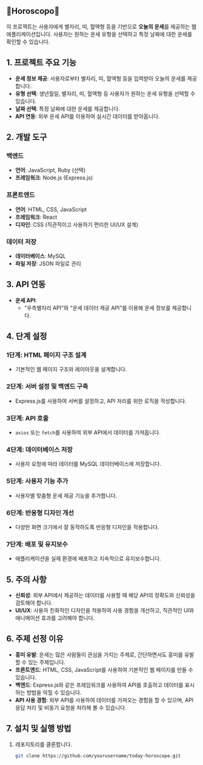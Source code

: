 ## 🌟Horoscopo🌟

이 프로젝트는 사용자에게 별자리, 띠, 혈액형 등을 기반으로 **오늘의 운세**를 제공하는 웹 애플리케이션입니다. 사용자는 원하는 운세 유형을 선택하고 특정 날짜에 대한 운세를 확인할 수 있습니다.

## 1. 프로젝트 주요 기능

- **운세 정보 제공**: 사용자로부터 별자리, 띠, 혈액형 등을 입력받아 오늘의 운세를 제공합니다.
- **유형 선택**: 생년월일, 별자리, 띠, 혈액형 등 사용자가 원하는 운세 유형을 선택할 수 있습니다.
- **날짜 선택**: 특정 날짜에 대한 운세를 제공합니다.
- **API 연동**: 외부 운세 API를 이용하여 실시간 데이터를 받아옵니다.

## 2. 개발 도구

### 백엔드
- **언어**: JavaScript, Ruby (선택)
- **프레임워크**: Node.js (Express.js)

### 프론트엔드
- **언어**: HTML, CSS, JavaScript
- **프레임워크**: React
- **디자인**: CSS (직관적이고 사용하기 편리한 UI/UX 설계)

### 데이터 저장
- **데이터베이스**: MySQL
- **파일 저장**: JSON 파일로 관리

## 3. API 연동

- **운세 API**: 
  - "우측별자리 API"와 "운세 데이터 제공 API"를 이용해 운세 정보를 제공합니다.
  
## 4. 단계 설정

### 1단계: HTML 페이지 구조 설계
- 기본적인 웹 페이지 구조와 레이아웃을 설계합니다.

### 2단계: 서버 설정 및 백엔드 구축
- Express.js를 사용하여 서버를 설정하고, API 처리를 위한 로직을 작성합니다.

### 3단계: API 호출
- `axios` 또는 `fetch`를 사용하여 외부 API에서 데이터를 가져옵니다.

### 4단계: 데이터베이스 저장
- 사용자 요청에 따라 데이터를 MySQL 데이터베이스에 저장합니다.

### 5단계: 사용자 기능 추가
- 사용자별 맞춤형 운세 제공 기능을 추가합니다.

### 6단계: 반응형 디자인 개선
- 다양한 화면 크기에서 잘 동작하도록 반응형 디자인을 적용합니다.

### 7단계: 배포 및 유지보수
- 애플리케이션을 실제 환경에 배포하고 지속적으로 유지보수합니다.

## 5. 주의 사항

- **신뢰성**: 외부 API에서 제공하는 데이터를 사용할 때 해당 API의 정확도와 신뢰성을 검토해야 합니다.
- **UI/UX**: 사용자 친화적인 디자인을 적용하여 사용 경험을 개선하고, 직관적인 UI와 애니메이션 효과를 고려해야 합니다.

## 6. 주제 선정 이유

- **흥미 유발**: 운세는 많은 사람들이 관심을 가지는 주제로, 간단하면서도 흥미를 유발할 수 있는 주제입니다.
- **프론트엔드**: HTML, CSS, JavaScript를 사용하여 기본적인 웹 페이지를 만들 수 있습니다.
- **백엔드**: Express.js와 같은 프레임워크를 사용하여 API를 호출하고 데이터를 표시하는 방법을 익힐 수 있습니다.
- **API 사용 경험**: 외부 API를 사용하여 데이터를 가져오는 경험을 할 수 있으며, API 응답 처리 및 비동기 요청을 처리해 볼 수 있습니다.

## 7. 설치 및 실행 방법

1. 레포지토리를 클론합니다.
   ```bash
   git clone https://github.com/yourusername/today-horoscope.git
